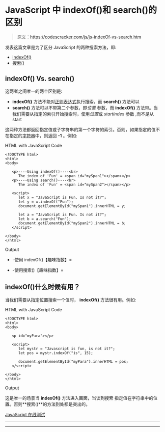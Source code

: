 # JavaScript 中 indexOf()和 search()的区别

> 原文：<https://codescracker.com/js/js-indexOf-vs-search.htm>

发表这篇文章是为了区分 JavaScript 的两种搜索方法，即:

*   [indexOf()](/js/js-indexOf-string.htm)
*   [搜索()](/js/js-search-string.htm)

## indexOf() Vs. search()

这两者之间唯一的两个区别是:

*   **indexOf()** 方法不能对[正则表达式](/js/js-regular-expression.htm)执行搜索，而 **search()** 方法可以
*   **search()** 方法可以不带第二个参数，即*位置* 参数，而 **indexOf()** 方法带。当我们需要从指定的索引开始搜索时，使用*位置*或 *startIndex* 参数 ,而不是从 start

这两种方法都返回指定值或子字符串的第一个字符的索引。否则，如果指定的值不在指定的[字符串](/js/js-strings.htm)中，则返回 **-1** 。例如:

HTML with JavaScript Code

```
<!DOCTYPE html>
<html>
<body>

   <p>----Using indexOf()----<br>
      The index of 'Fun' = <span id="mySpan1"></span></p>
   <p>----Using search()----<br>
      The index of 'Fun' = <span id="mySpan2"></span></p>

   <script>
      let x = "JavaScript is Fun. Is not it?";
      let y = x.indexOf("Fun");
      document.getElementById("mySpan1").innerHTML = y;

      let a = "JavaScript is Fun. Is not it?";
      let b = a.search("Fun");
      document.getElementById("mySpan2").innerHTML = b;
   </script>

</body>
</html>
```

Output

- -使用 indexOf()【趣味指数】=

- -使用搜索()【趣味指数】=

## indexOf()什么时候有用？

当我们需要从指定位置搜索一个值时， **indexOf()** 方法很有用。例如:

HTML with JavaScript Code

```
<!DOCTYPE html>
<html>
<body>

   <p id="myPara"></p>

   <script>
      let mystr = "Javascript is fun, is not it?";
      let pos = mystr.indexOf("is", 15);

      document.getElementById("myPara").innerHTML = pos;
   </script>

</body>
</html>
```

Output

这是唯一的场景当 **indexOf()** 方法进入画面，当谈到搜索 指定值在字符串中的位置。否则**搜索()**的方法到处都是突出的。

[JavaScript 在线测试](/exam/showtest.php?subid=6)

* * *

* * *